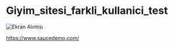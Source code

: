 # Giyim_sitesi_farkli_kullanici_test

![Ekran Alıntısı](https://github.com/onuryuney/Giyim_sitesi_farkli_kullanici_test/assets/118278996/4ddb3187-c0c2-4181-9bfc-a671f53bc28c)


https://www.saucedemo.com/
